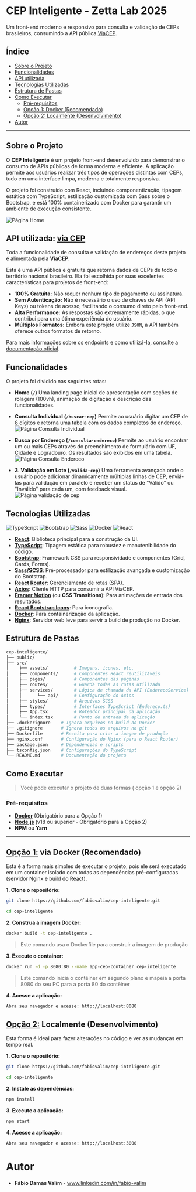 #  CEP Inteligente - Zetta Lab 2025
Um front-end moderno e responsivo para consulta e validação de CEPs brasileiros, consumindo a API pública [ViaCEP](https://viacep.com.br/).

## Índice

* [Sobre o Projeto](#sobre-o-projeto)
* [Funcionalidades](#funcionalidades)
* [API utilizada](#api-utilizada-via-cep)
* [Tecnologias Utilizadas](#tecnologias-utilizadas)
* [Estrutura de Pastas](#estrutura-de-pastas)
* [Como Executar](#como-executar)
  * [Pré-requisitos](#pré-requisitos)
  * [Opção 1: Docker (Recomendado)](#opção-1-via-docker-recomendado)
  * [Opção 2: Localmente (Desenvolvimento)](#opção-2-localmente-desenvolvimento)
* [Autor](#autor)

---

##  Sobre o Projeto

O **CEP Inteligente** é um projeto front-end desenvolvido para demonstrar o consumo de APIs públicas de forma moderna e eficiente. A aplicação permite aos usuários realizar três tipos de operações distintas com CEPs, tudo em uma interface limpa, moderna e totalmente responsiva.

O projeto foi construído com React, incluindo componentização, tipagem estática com TypeScript, estilização customizada com Sass sobre o Bootstrap, e está 100% containerizado com Docker para garantir um ambiente de execução consistente.

![Página Home](src/assets/FireShot%20Capture%20001%20-%20Cep%20inteligente%20-%20[localhost].png)

##  API utilizada: <u>via CEP</u>

Toda a funcionalidade de consulta e validação de endereços deste projeto é alimentada pela **ViaCEP**.

Esta é uma API pública e gratuita que retorna dados de CEPs de todo o território nacional brasileiro. Ela foi escolhida por suas excelentes características para projetos de front-end:

* **100% Gratuita:** Não requer nenhum tipo de pagamento ou assinatura.
* **Sem Autenticação:** Não é necessário o uso de chaves de API (API Keys) ou tokens de acesso, facilitando o consumo direto pelo front-end.
* **Alta Performance:** As respostas são extremamente rápidas, o que contribui para uma ótima experiência do usuário.
* **Múltiplos Formatos:** Embora este projeto utilize `JSON`, a API também oferece outros formatos de retorno.

Para mais informações sobre os endpoints e como utilizá-la, consulte a [documentação oficial](https://viacep.com.br/).

## Funcionalidades

O projeto foi dividido nas seguintes rotas:

* **Home (`/`)**
    Uma landing page inicial de apresentação com seções de rolagem (100vh), animação de digitação e descrição das funcionalidades.

* **Consulta Individual (`/buscar-cep`)**
    Permite ao usuário digitar um CEP de 8 dígitos e retorna uma tabela com os dados completos do endereço.
    ![Página Consulta Individual](src/assets/FireShot%20Capture%20002%20-%20Cep%20inteligente%20-%20[localhost].png)

* **Busca por Endereço (`/consulta-endereco`)**
    Permite ao usuário encontrar um ou mais CEPs através do preenchimento de formulário com UF, Cidade e Logradouro. Os resultados são exibidos em uma tabela.
    ![Página Consulta Endereco](src/assets/FireShot%20Capture%20003%20-%20Cep%20inteligente%20-%20[localhost].png)
* **3. Validação em Lote (`/valida-cep`)**
    Uma ferramenta avançada onde o usuário pode adicionar dinamicamente múltiplas linhas de CEP, enviá-las para validação em paralelo e receber um status de "Válido" ou "Inválido" para cada um, com feedback visual.
    ![Página validação de cep](src/assets/FireShot%20Capture%20004%20-%20Cep%20inteligente%20-%20[localhost].png)

## Tecnologias Utilizadas

![TypeScript](https://img.shields.io/badge/TypeScript-007ACC?style=for-the-badge&logo=typescript&logoColor=white)
![Bootstrap](https://img.shields.io/badge/Bootstrap-7952B3?style=for-the-badge&logo=bootstrap&logoColor=white)
![Sass](https://img.shields.io/badge/Sass-CC6699?style=for-the-badge&logo=sass&logoColor=white)
![Docker](https://img.shields.io/badge/Docker-2496ED?style=for-the-badge&logo=docker&logoColor=white)
![React](https://img.shields.io/badge/React-20232A?style=for-the-badge&logo=react&logoColor=61DAFB)

* **[React](https://reactjs.org/)**: Biblioteca principal para a construção da UI.
* **[TypeScript](https://www.typescriptlang.org/)**: Tipagem estática para robustez e manutenibilidade do código.
* **[Bootstrap](https://getbootstrap.com/)**: Framework CSS para responsividade e componentes (Grid, Cards, Forms).
* **[Sass/SCSS](https://sass-lang.com/)**: Pré-processador para estilização avançada e customização do Bootstrap.
* **[React Router](https://reactrouter.com/)**: Gerenciamento de rotas (SPA).
* **[Axios](https://axios-http.com/)**: Cliente HTTP para consumir a API ViaCEP.
* **[Framer Motion](https://www.framer.com/motion/)** (ou **CSS Transitions**): Para animações de entrada dos resultados.
* **[React Bootstrap Icons](https://icons.getbootstrap.com/)**: Para iconografia.
* **[Docker](https://www.docker.com/)**: Para containerização da aplicação.
* **[Nginx](https://www.nginx.com/)**: Servidor web leve para servir a build de produção no Docker.

## Estrutura de Pastas

```bash
cep-inteligente/ 
├── public/
├── src/
│    ├── assets/          # Imagens, ícones, etc. 
│    ├── components/      # Componentes React reutilizáveis
│    ├── pages/           # Componentes das páginas
│    ├── routes/          # Guarda todas as rotas utilizada
│    ├── services/        # Lógica de chamada da API (EnderecoService)
│    │      └── api/      # Configuração do Axios
│    ├── styles/          # Arquivos SCSS
│    ├── types/           # Interfaces TypeScript (Endereco.ts)
│    ├── App.tsx          # Roteador principal da aplicação 
│    └── index.tsx        # Ponto de entrada da aplicação
├── .dockerignore    # Ignora arquivos no build do Docker 
├── .gitignore       # Ignora todos os arquivos no git
├── Dockerfile       # Receita para criar a imagem de produção
├── nginx.conf       # Configuração do Nginx (para o React Router)
├── package.json     # Dependências e scripts 
├── tsconfig.json    # Configurações do TypeScript 
└── README.md        # Documentação do projeto
```

## Como Executar
> Você pode executar o projeto de duas formas ( opção 1 e opção 2)

### Pré-requisitos

* **[Docker](https://www.docker.com/get-started)** (Obrigatório para a Opção 1)
* **[Node.js](https://nodejs.org/en/)** (v18 ou superior - Obrigatório para a Opção 2)
* **NPM** ou **Yarn**

---

## <u>Opção 1:</u> via Docker (Recomendado)

Esta é a forma mais simples de executar o projeto, pois ele será executado em um container isolado com todas as dependências pré-configuradas (servidor Nginx e build do React).

**1. Clone o repositório:**
```bash
git clone https://github.com/fabiovalim/cep-inteligente.git

cd cep-inteligente
```
**2. Construa a imagem Docker:**
```bash
docker build -t cep-inteligente .
```
> Este comando usa o Dockerfile para construir a imagem de produção

**3. Execute o container:**
```bash
docker run -d -p 8080:80 --name app-cep-container cep-inteligente
```
> Este comando inicia o contêiner em segundo plano e mapeia a porta 8080 do seu PC para a porta 80 do contêiner

**4. Acesse a aplicação:**
```bash
Abra seu navegador e acesse: http://localhost:8080
```

## <u>Opção 2:</u> Localmente (Desenvolvimento)

Esta forma é ideal para fazer alterações no código e ver as mudanças em tempo real.

**1. Clone o repositório:**
```bash
git clone https://github.com/fabiovalim/cep-inteligente.git

cd cep-inteligente
```

**2. Instale as dependências:**
```bash
npm install
```

**3. Execute a aplicação:**
```bash
npm start
```

**4. Acesse a aplicação:**
```bash
Abra seu navegador e acesse: http://localhost:3000
```

#  Autor
- **Fábio Damas Valim** - www.linkedin.com/in/fabio-valim 